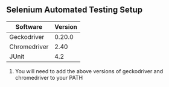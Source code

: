 ## Selenium Automated Testing Setup

|Software        |Version|
|----------|-----------|
|Geckodriver |0.20.0|
|Chromedriver|2.40|
|JUnit |4.2|

1. You will need to add the above versions of geckodriver and chromedriver to your PATH
